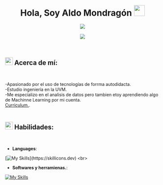 <h1 align="center"><b>Hola, Soy Aldo Mondragón </b><img src="https://media.giphy.com/media/hvRJCLFzcasrR4ia7z/giphy.gif" width="35"></h1>
<!--  -->
<p align="center">
<img src="https://user-images.githubusercontent.com/73097560/115834477-dbab4500-a447-11eb-908a-139a6edaec5c.gif"><br><br>
<a href="https://github.com/DenverCoder1/readme-typing-svg"><img src="https://readme-typing-svg.herokuapp.com?font=Time+New+Roman&color=cyan&size=25&center=true&vCenter=true&width=600&height=100&lines=Ing.+En+Tecnologias+y+Sistemas,;Programador+Estudiante,;Alumno+activo,;Siempre+aprendiendo+nuevas+cosas."></a>
</p>
<br>

## <img src="https://media2.giphy.com/media/QssGEmpkyEOhBCb7e1/giphy.gif?cid=ecf05e47a0n3gi1bfqntqmob8g9aid1oyj2wr3ds3mg700bl&rid=giphy.gif" width ="25"><b> Acerca de mí:</b>
<br>


-Apasionado por el uso de tecnologías de forrma autodidacta.<br>
-Estudio ingeniería en la UVM.<br>
-Me especializo en el analisis de datos pero tambien etoy aprendiendo algo de Machinne Learning por mi cuenta.<br>
 [Curriculum.](https://1drv.ms/b/s!ArqfiL1Bilotg0yZZS2b58Qs9wt_?e=Xa6Zty).
<br><br>

## <img src="https://media2.giphy.com/media/QssGEmpkyEOhBCb7e1/giphy.gif?cid=ecf05e47a0n3gi1bfqntqmob8g9aid1oyj2wr3ds3mg700bl&rid=giphy.gif" width ="25"><b> Habilidades:</b>
<br>

<p align="center">

- **Languages**:
    
[![My Skills](https://skillicons.dev/icons?i=py,java,html,git,mysql,)](https://skillicons.dev)
<br>   
- **Softwares y herramienas.**:

[![My Skills](https://skillicons.dev/icons?i=vscode,sqlite,idea,github,ai,ps,gcp,looker)](https://skillicons.dev)

  <!--
**Rodrigo1222/Rodrigo1222** is a ✨ _special_ ✨ repository because its `README.md` (this file) appears on your GitHub profile.

Here are some ideas to get you started:

- 🔭 I’m currently working on ...
- 🌱 I’m currently learning ...
- 👯 I’m looking to collaborate on ...
- 🤔 I’m looking for help with ...
- 💬 Ask me about ...
- 📫 How to reach me: ...
- 😄 Pronouns: ...
- ⚡ Fun fact: ...
-->

